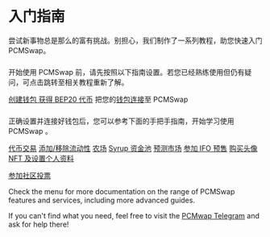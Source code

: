 # 入门指南



尝试新事物总是那么的富有挑战。别担心，我们制作了一系列教程，助您快速入门 PCMSwap。

### &#x20;<a href="#zhun-bei-gong-zuo" id="zhun-bei-gong-zuo"></a>

开始使用 PCMSwap 前，请先按照以下指南设置。若您已经熟练使用但仍有疑问，可点击跳转至相关教程重新了解。

[​创建钱包 ](chuang-jian-qian-bao.md)[获得 BEP20 代币](huo-qu-bep20-dai-bi.md) 把您的[钱包连接](lian-jie-qian-bao.md)至 PCMSwap​

### &#x20;<a href="#shi-yong-zhi-nan" id="shi-yong-zhi-nan"></a>

正确设置并连接好钱包后，您可以参考下面的手把手指南，开始学习使用 PCMSwap 。

​[代币交易](../chan-pin/jiao-yi.md#swapping-trading) [添加/移除流动性](../chan-pin/gao-chan-nong-ye/liu-dong-xing-wa-kuang.md) [农场](../chan-pin/gao-chan-nong-ye/liu-dong-xing-wa-kuang.md) [Syrup 资金池](../chan-pin/tang-jiang-chi/) [预测市场](../chan-pin/yu-ce.md) [参加 IFO 预售](../lian-xi-wo-men/shang-ye-he-zuo.md) [购买头像 NFT 及设置个人资料](../lu-xian-tu.md)

&#x20;[参加社区投票](../lu-xian-tu.md)​

Check the menu for more documentation on the range of PCMSwap features and services, including more advanced guides.

If you can't find what you need, feel free to visit the [PCMwap Telegram](../lian-xi-wo-men/she-jiao-mei-ti-yu-she-qu.md) and ask for help there!
